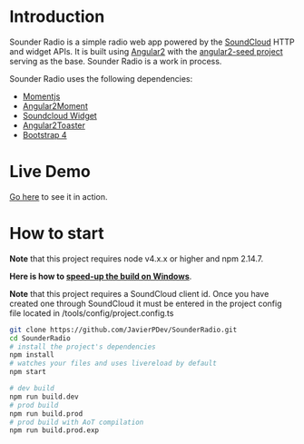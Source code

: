 # Introduction

Sounder Radio is a simple radio web app powered by the [SoundCloud](http://soundcloud.com) HTTP and widget APIs. It is built using [Angular2](http://angular.io) with the [angular2-seed project](https://github.com/mgechev/angular2-seed) serving as the base. Sounder Radio is a work in process.

Sounder Radio uses the following dependencies:

- [Momentjs](http://momentjs.com)
- [Angular2Moment](https://github.com/urish/angular2-moment)
- [Soundcloud Widget](https://github.com/crookedneighbor/soundcloud-widget)
- [Angular2Toaster](https://github.com/stabzs/Angular2-Toaster)
- [Bootstrap 4](http://v4-alpha.getbootstrap.com)

# Live Demo

[Go here](http://sounderproject.surge.sh) to see it in action.

# How to start

**Note** that this project requires node v4.x.x or higher and npm 2.14.7.

**Here is how to [speed-up the build on Windows](https://github.com/mgechev/angular2-seed/wiki/Speed-up-the-build-on-Windows)**.

**Note** that this project requires a SoundCloud client id. Once you have created one through SoundCloud it must be entered in the project config file located in /tools/config/project.config.ts


```bash
git clone https://github.com/JavierPDev/SounderRadio.git
cd SounderRadio
# install the project's dependencies
npm install
# watches your files and uses livereload by default
npm start

# dev build
npm run build.dev
# prod build
npm run build.prod
# prod build with AoT compilation
npm run build.prod.exp

